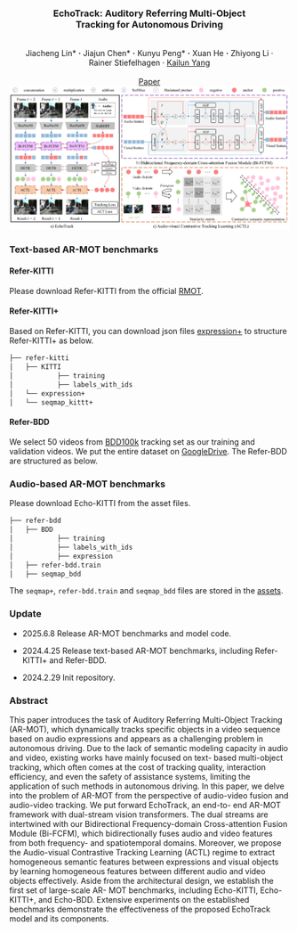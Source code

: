 ### <p align="center"> EchoTrack: Auditory Referring Multi-Object <br /> Tracking for Autonomous Driving
<br>

<div align="center">
  Jiacheng&nbsp;Lin*</a> <b>&middot;</b>
  Jiajun&nbsp;Chen*</a> <b>&middot;</b>
  Kunyu&nbsp;Peng*</a> <b>&middot;</b>
  Xuan&nbsp;He</a> <b>&middot;</b>
  Zhiyong&nbsp;Li</a> &middot;</b>
  Rainer&nbsp;Stiefelhagen</a> &middot;</b>
  <a href="https://yangkailun.com/" target="_blank">Kailun&nbsp;Yang</a>
  <br> <br>
  <a href="https://arxiv.org/pdf/2402.18302.pdf" target="_blank">Paper</a>
</div>

<div align=center><img src="assets/network.png" /></div>



### Text-based AR-MOT benchmarks

#### Refer-KITTI

Please download Refer-KITTI from the official [RMOT](https://github.com/wudongming97/RMOT).

#### Refer-KITTI+

Based on Refer-KITTI, you can download json files [expression+](https://github.com/lab206/EchoTrack/files/15208490/refer-ktiit%2B.zip) to structure Refer-KITTI+ as below.

~~~
├── refer-kitti
│   ├── KITTI
│           ├── training
│           ├── labels_with_ids
│   └── expression+
│   └── seqmap_kittt+
~~~

#### Refer-BDD

We select 50 videos from [BDD100k](https://doc.bdd100k.com/download.html) tracking set as our training and validation videos. We put the entire dataset on [GoogleDrive](https://drive.google.com/drive/folders/12jXjL9wJ9keB-vD-kWKI8IzK6mrIfmAN?usp=sharing). The Refer-BDD are structured as below.


### Audio-based AR-MOT benchmarks


Please download Echo-KITTI from the asset files.

~~~
├── refer-bdd
│   ├── BDD
│           ├── training
│           ├── labels_with_ids
│   		├── expression
│   ├── refer-bdd.train
│   ├── seqmap_bdd
~~~

The `seqmap+`, `refer-bdd.train` and `seqmap_bdd` files are stored in the [assets](https://github.com/lab206/EchoTrack/tree/main/assets).

### Update

- 2025.6.8 Release AR-MOT benchmarks and model code.

- 2024.4.25 Release text-based AR-MOT benchmarks, including Refer-KITTI+ and Refer-BDD.

- 2024.2.29 Init repository.

### Abstract
This paper introduces the task of Auditory Referring
Multi-Object Tracking (AR-MOT), which dynamically tracks
specific objects in a video sequence based on audio expressions and appears as a challenging problem in autonomous
driving. Due to the lack of semantic modeling capacity in
audio and video, existing works have mainly focused on text-
based multi-object tracking, which often comes at the cost of
tracking quality, interaction efficiency, and even the safety of
assistance systems, limiting the application of such methods in
autonomous driving. In this paper, we delve into the problem
of AR-MOT from the perspective of audio-video fusion and
audio-video tracking. We put forward EchoTrack, an end-to-
end AR-MOT framework with dual-stream vision transformers. The dual streams are intertwined with our Bidirectional
Frequency-domain Cross-attention Fusion Module (Bi-FCFM),
which bidirectionally fuses audio and video features from both
frequency- and spatiotemporal domains. Moreover, we propose
the Audio-visual Contrastive Tracking Learning (ACTL) regime
to extract homogeneous semantic features between expressions
and visual objects by learning homogeneous features between
different audio and video objects effectively. Aside from the
architectural design, we establish the first set of large-scale AR-
MOT benchmarks, including Echo-KITTI, Echo-KITTI+, and
Echo-BDD. Extensive experiments on the established benchmarks
demonstrate the effectiveness of the proposed EchoTrack model
and its components.



